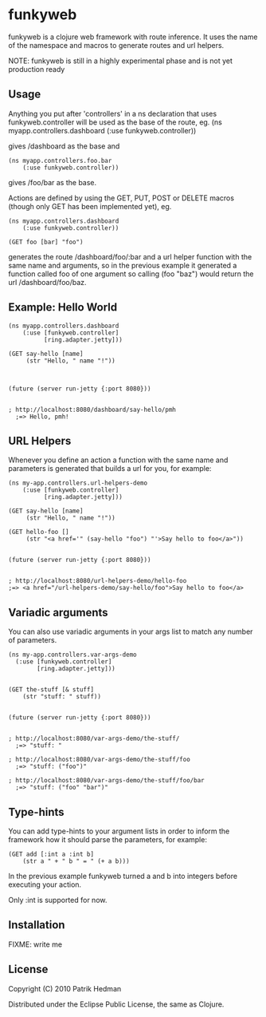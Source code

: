 # funkyweb

funkyweb is a clojure web framework with route inference. It uses the
name of the namespace and macros to generate routes and url helpers.


NOTE: funkyweb is still in a highly experimental phase and is not yet
production ready

## Usage

Anything you put after 'controllers' in a ns declaration that uses
funkyweb.controller will be used as the base of the route, eg. 
    (ns myapp.controllers.dashboard
        (:use funkyweb.controller))

gives /dashboard as the base and

    (ns myapp.controllers.foo.bar
        (:use funkyweb.controller))

gives /foo/bar as the base.

Actions are defined by using the GET, PUT, POST or DELETE macros
(though only GET has been implemented yet), eg.

    (ns myapp.controllers.dashboard
        (:use funkyweb.controller))

    (GET foo [bar] "foo")

generates the route /dashboard/foo/:bar and a url helper function with
the same name and arguments, so in the previous example it generated a
function called foo of one argument so calling (foo "baz") would
return the url /dashboard/foo/baz.

## Example: Hello World

    (ns myapp.controllers.dashboard
        (:use [funkyweb.controller]
              [ring.adapter.jetty]))
    
    (GET say-hello [name]
         (str "Hello, " name "!"))
    
    

    (future (server run-jetty {:port 8080}))
    
    
    ; http://localhost:8080/dashboard/say-hello/pmh 
      ;=> Hello, pmh!


## URL Helpers

Whenever you define an action a function with the same name and
parameters is generated that builds a url for you, for example:

    (ns my-app.controllers.url-helpers-demo
        (:use [funkyweb.controller]
              [ring.adapter.jetty]))

    (GET say-hello [name]
         (str "Hello, " name "!"))

    (GET hello-foo []
         (str "<a href='" (say-hello "foo") "'>Say hello to foo</a>"))    

    
    (future (server run-jetty {:port 8080}))


    ; http://localhost:8080/url-helpers-demo/hello-foo
    ;=> <a href="/url-helpers-demo/say-hello/foo">Say hello to foo</a>
    

## Variadic arguments

You can also use variadic arguments in your args list to match any
number of parameters.

    (ns my-app.controllers.var-args-demo
      (:use [funkyweb.controller]
            [ring.adapter.jetty]))
    
    
    (GET the-stuff [& stuff]
        (str "stuff: " stuff))

    
    (future (server run-jetty {:port 8080}))


    ; http://localhost:8080/var-args-demo/the-stuff/
      ;=> "stuff: "

    ; http://localhost:8080/var-args-demo/the-stuff/foo
      ;=> "stuff: ("foo")"

    ; http://localhost:8080/var-args-demo/the-stuff/foo/bar
      ;=> "stuff: ("foo" "bar")"
    

## Type-hints

You can add type-hints to your argument lists in order to inform the
framework how it should parse the parameters, for example:

    (GET add [:int a :int b]
        (str a " + " b " = " (+ a b)))

In the previous example funkyweb turned a and b into integers before
executing your action.

Only :int is supported for now.

## Installation

FIXME: write me

## License

Copyright (C) 2010 Patrik Hedman

Distributed under the Eclipse Public License, the same as Clojure.
